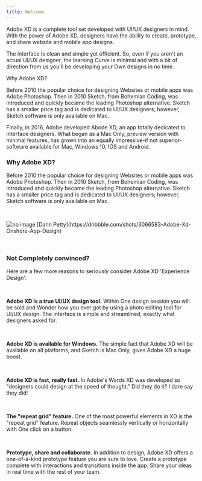 ```yaml
---
title: Welcome
---
```


Adobe XD is a complete tool set developed with UI/UX designers in mind. With the power of Adobe XD, designers have the ability to create, prototype, and share website and mobile app designs.

The interface is clean and simple yet efficient. So, even if you aren't an actual UI/UX designer, the learning Curve is minimal and with a bit of direction from us you'll be developing your Own designs in no time.  


Why Adobe XD? 

Before 2010 the popular choice for designing Websites or mobile apps was Adobe Photoshop. Then in 2010 Sketch, from Bohemian Coding, was introduced and quickly became the leading Photoshop alternative. Sketch has a smaller price tag and is dedicated to UI/UX designers; however, Sketch software is only available on Mac.

Finally, in 2016, Adobe developed Abode XD, an app totally dedicated to interface designers. What began as a Mac Only, preview version with minimal features, has grown into an equally impressive-if not superior-software available for Mac, Windows 10, IOS and Android.   

### Why Adobe XD?  

Before 2010 the popular choice for designing Websites or mobile apps was Adobe Photoshop. Then in 2010 Sketch, from Bohemian Coding, was introduced and quickly became the leading Photoshop alternative. Sketch has a smaller price tag and is dedicated to UI/UX designers; however, Sketch software is only available on Mac.


&nbsp;   


<img src="https://iwilfried.github.io/Adobe-XD-eBook/images/XD-Welcome-01.png" alt="no image"/>  
[Dann Petty](https://dribbble.com/shots/3066583-Adobe-Xd-Onshore-App-Design)  

&nbsp;   

### Not Completely convinced?  

Here are a few more reasons to seriously consider Adobe XD 'Experience Design':


&nbsp;   

**Adobe XD is a true UI/UX design tool.** Within One design session you will be sold and Wonder how you ever got by using a photo editing tool for UI/UX design. The interface is simple and streamlined, exactly what designers asked for.

&nbsp;   

**Adobe XD is available for Windows.** The simple fact that Adobe XD will be available on all platforms, and Sketch is Mac Only, gives Adobe XD a huge boost.

&nbsp;   

**Adobe XD is fast, really fast.** In Adobe's Words XD was developed so "designers could design at the speed of thought." Did they do it? I dare say they did!

&nbsp;   

**The "repeat grid" feature.** One of the most powerful elements in XD is the "repeat grid" feature. Repeat objects seamlessly vertically or horizontally with One click on a button.

&nbsp;   

**Prototype, share and collaborate.** In addition to design, Adobe XD offers a one-of-a-kind prototype feature you are sure to love. Create a prototype complete with interactions and transitions inside the app. Share your ideas in real time with the rest of your team.

